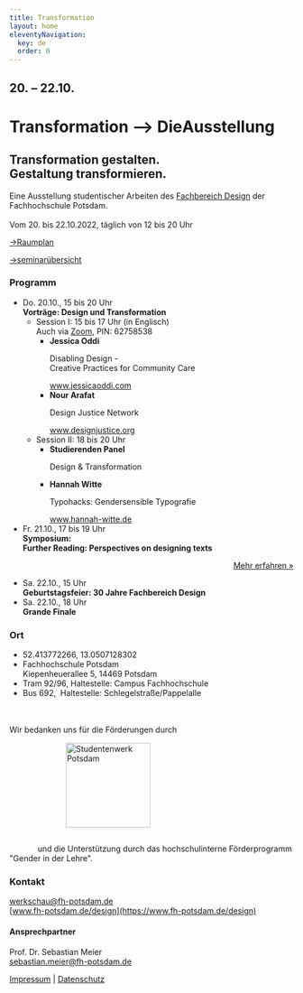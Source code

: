 ```yaml
---
title: Transformation
layout: home
eleventyNavigation:
  key: de
  order: 0
---
```


<h2 class="transformation">20.&nbsp;–&nbsp;22.10.</h2>
<h1 class="transformation"><span>Trans</span><wbr><span>forma</span><wbr><span>tion</span>&nbsp;<span class="close special">–></span><span class="special">&nbsp;Die</span><wbr><span class="special">Ausstel</span><wbr><span class="special">lung</span></h1>

<h2 class="subline"><span>Transformation gestalten.</span><br /><span>Gestaltung transformieren.</span></h2>
<p class="subline">Eine Ausstellung studentischer Arbeiten des <a href="https://www.fh-potsdam.de/studium-weiterbildung/fachbereiche/fachbereich-design">Fachbereich Design</a> der Fachhochschule Potsdam.<br /><br />Vom 20. bis 22.10.2022, täglich&nbsp;von&nbsp;12&nbsp;bis&nbsp;20&nbsp;Uhr</p>

<p class="special-links"><a href="/de/floorplan/">->Raumplan</a></p>
<p class="special-links"><a href="/de/seminars/">->seminarübersicht</a></p>

### Programm
<ul id="program">
  <li>
    <span class="date">Do. 20.10., 15 bis 20 Uhr</span><br />
    <strong>Vorträge: Design und Transformation</strong>
    <ul>
      <li>
        <span>Session I: 15 bis 17 Uhr (in Englisch)<br />Auch via <a href="https://fh-potsdam.zoom.us/j/68284661848?pwd=K09odHp3WGNLbDVrTWVxWjBIVWE3Zz09">Zoom</a>, PIN: 62758538</span>
        <ul class="speakers">
          <li>
            <strong>Jessica Oddi</strong>
            <p>Disabling Design -<br />Creative Practices for Community Care</p>
            <a href="https://www.jessicaoddi.com/">www.jessicaoddi.com</a>
          </li>
          <li>
            <strong>Nour Arafat</strong>
            <p>Design Justice Network</p>
            <a href="https://designjustice.org/steering-committee#yui_3_17_2_1_1664906221338_107">www.designjustice.org</a>
          </li>
        </ul>
      </li>
      <li>
        <span>Session II: 18 bis 20 Uhr</span>
        <ul class="speakers">
          <li>
            <strong>Studierenden Panel</strong>
            <p>Design &amp; Transformation</p>
          </li>
          <li>
            <strong>Hannah Witte</strong>
            <p>Typohacks: Gendersensible Typografie</p>
            <a href="https://hannah-witte.de/">www.hannah-witte.de</a>
          </li>
        </ul>
      </li>
    </ul>
  </li>
  <li>
    <span class="date">Fr. 21.10., 17 bis 19 Uhr</span><br />
    <strong>Symposium:<br />Further Reading: Perspectives on designing texts</strong>
    <p style="width:100%; text-align:right; max-width:675px;"><a href="https://furtherreading.fh-potsdam.de/">Mehr erfahren &raquo;</a></p>
  </li>
  <li>
    <span class="date">Sa. 22.10., 15 Uhr</span><br />
    <strong>Geburtstagsfeier: 30 Jahre Fachbereich Design</strong>
  </li>
  <li>
    <span class="date">Sa. 22.10., 18 Uhr</span><br />
    <strong class="short">Grande Finale</strong>
  </li>
</ul>

### Ort
<ul id="location">
  <li>52.413772266, 13.0507128302</li>
  <li>Fachhochschule Potsdam<br />Kiepenheuerallee 5, 14469 Potsdam</li>
  <li>Tram 92/96, Haltestelle: Campus&nbsp;Fachhochschule</li>
  <li>Bus 692,  Haltestelle: Schlegelstraße/Pappelalle</li>
</ul>

<p style="max-width: 550px;"><br /><br />
Wir bedanken uns für die Förderungen durch<br />
<img src="/images/studentenwerk.svg" alt="Studentenwerk Potsdam" style="width: 150px; margin-top:15px; margin-bottom:15px; margin-left: 100px;" />
</p>
<p style="text-indent:50px; max-width: 550px;">
und die Unterstützung durch das hochschulinterne Förderprogramm "Gender in der Lehre".
</p>


### Kontakt
[werkschau@fh-potsdam.de](mailto:werkschau@fh-potsdam.de)<br />
[www.fh-potsdam.de/design](https://www.fh-potsdam.de/design)

#### Ansprechpartner
Prof. Dr. Sebastian Meier<br />
sebastian.meier@fh-potsdam.de

[Impressum](https://www.fh-potsdam.de/impressum) | [Datenschutz](https://www.fh-potsdam.de/datenschutz)